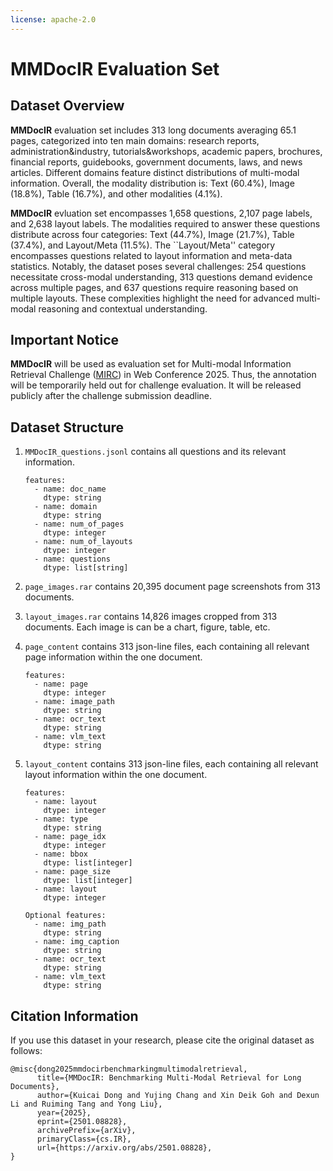 ```yaml
---
license: apache-2.0
---
```




# MMDocIR Evaluation Set



## Dataset Overview

**MMDocIR** evaluation set includes 313 long documents averaging 65.1 pages, categorized into ten main domains: research reports, administration&industry, tutorials&workshops, academic papers, brochures, financial reports, guidebooks, government documents, laws, and news articles. 
Different domains feature distinct distributions of multi-modal information. Overall, the modality distribution is: Text (60.4%), Image (18.8%), Table (16.7%), and other modalities (4.1%).

**MMDocIR** evluation set encompasses 1,658 questions, 2,107 page labels, and 2,638 layout labels. The modalities required to answer these questions distribute across four categories: Text (44.7%), Image (21.7%), Table (37.4%), and Layout/Meta (11.5%). The ``Layout/Meta'' category encompasses questions related to layout information and meta-data statistics. 
Notably, the dataset poses several challenges: 254 questions necessitate cross-modal understanding, 313 questions demand evidence across multiple pages, and 637 questions require reasoning based on multiple layouts. These complexities highlight the need for advanced multi-modal reasoning and contextual understanding.



## Important Notice

**MMDocIR** will be used as evaluation set for Multi-modal Information Retrieval Challenge ([MIRC](https://erel-mir.github.io/challenge/)) in Web Conference 2025. Thus, the annotation will be temporarily held out for challenge evaluation. It will be released publicly after the challenge submission deadline.



## Dataset Structure

1. `MMDocIR_questions.jsonl` contains all questions and its relevant information.

   ```
   features:
     - name: doc_name
       dtype: string
     - name: domain
       dtype: string
     - name: num_of_pages
       dtype: integer
     - name: num_of_layouts
       dtype: integer
     - name: questions
       dtype: list[string]
   ```

2. `page_images.rar` contains 20,395 document page screenshots from 313 documents.

3. `layout_images.rar` contains 14,826 images cropped from 313 documents. Each image is can be a chart, figure, table, etc.

4. `page_content` contains 313 json-line files, each containing all relevant page information within the one document.

   ```
   features:
     - name: page
       dtype: integer
     - name: image_path
       dtype: string
     - name: ocr_text
       dtype: string
     - name: vlm_text
       dtype: string
   ```

5. `layout_content` contains 313 json-line files, each containing all relevant layout information within the one document.

   ```
   features:
     - name: layout
       dtype: integer
     - name: type
       dtype: string
     - name: page_idx
       dtype: integer
     - name: bbox
       dtype: list[integer]
     - name: page_size
       dtype: list[integer]
     - name: layout
       dtype: integer
       
   Optional features:
     - name: img_path
       dtype: string
     - name: img_caption
       dtype: string
     - name: ocr_text
       dtype: string
     - name: vlm_text
       dtype: string
   ```



## Citation Information

If you use this dataset in your research, please cite the original dataset as follows:

```
@misc{dong2025mmdocirbenchmarkingmultimodalretrieval,
      title={MMDocIR: Benchmarking Multi-Modal Retrieval for Long Documents}, 
      author={Kuicai Dong and Yujing Chang and Xin Deik Goh and Dexun Li and Ruiming Tang and Yong Liu},
      year={2025},
      eprint={2501.08828},
      archivePrefix={arXiv},
      primaryClass={cs.IR},
      url={https://arxiv.org/abs/2501.08828}, 
}
```



